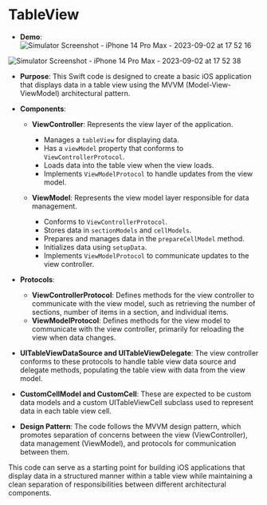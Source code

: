 # TableView

- **Demo**:
![Simulator Screenshot - iPhone 14 Pro Max - 2023-09-02 at 17 52 16](https://github.com/GovindSen0915/TableView/assets/85836893/93c2cf3c-94a5-439d-9fca-df6dae43823e)

![Simulator Screenshot - iPhone 14 Pro Max - 2023-09-02 at 17 52 38](https://github.com/GovindSen0915/TableView/assets/85836893/9d066344-956a-4974-ba59-cb875b95380b)

- **Purpose**: This Swift code is designed to create a basic iOS application that displays data in a table view using the MVVM (Model-View-ViewModel) architectural pattern.

- **Components**:
  - **ViewController**: Represents the view layer of the application.
    - Manages a `tableView` for displaying data.
    - Has a `viewModel` property that conforms to `ViewControllerProtocol`.
    - Loads data into the table view when the view loads.
    - Implements `ViewModelProtocol` to handle updates from the view model.
    
  - **ViewModel**: Represents the view model layer responsible for data management.
    - Conforms to `ViewControllerProtocol`.
    - Stores data in `sectionModels` and `cellModels`.
    - Prepares and manages data in the `prepareCellModel` method.
    - Initializes data using `setupData`.
    - Implements `ViewModelProtocol` to communicate updates to the view controller.

- **Protocols**:
  - **ViewControllerProtocol**: Defines methods for the view controller to communicate with the view model, such as retrieving the number of sections, number of items in a section, and individual items.
  - **ViewModelProtocol**: Defines methods for the view model to communicate with the view controller, primarily for reloading the view when data changes.

- **UITableViewDataSource and UITableViewDelegate**: The view controller conforms to these protocols to handle table view data source and delegate methods, populating the table view with data from the view model.

- **CustomCellModel and CustomCell**: These are expected to be custom data models and a custom UITableViewCell subclass used to represent data in each table view cell.

- **Design Pattern**: The code follows the MVVM design pattern, which promotes separation of concerns between the view (ViewController), data management (ViewModel), and protocols for communication between them.

This code can serve as a starting point for building iOS applications that display data in a structured manner within a table view while maintaining a clean separation of responsibilities between different architectural components.
